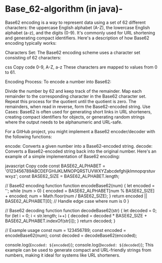 # Base_62-algorithm (in java)-
Base62 encoding is a way to represent data using a set of 62 different characters: the uppercase English alphabet (A-Z), the lowercase English alphabet (a-z), and the digits (0-9). It's commonly used for URL shortening and generating compact identifiers.
Here's a description of how Base62 encoding typically works:

Characters Set: The Base62 encoding scheme uses a character set consisting of 62 characters: 

css
Copy code
0-9, A-Z, a-z
These characters are mapped to values from 0 to 61.

Encoding Process: To encode a number into Base62:

Divide the number by 62 and keep track of the remainder.
Map each remainder to the corresponding character in the Base62 character set.
Repeat this process for the quotient until the quotient is zero.
The remainders, when read in reverse, form the Base62-encoded string.
Use Cases: Base62 is often used for generating short links in URL shorteners, creating compact identifiers for objects, or generating random strings where the output needs to be alphanumeric and URL-safe.

For a GitHub project, you might implement a Base62 encoder/decoder with the following functions:

encode: Converts a given number into a Base62-encoded string.
decode: Converts a Base62-encoded string back into the original number.
Here's an example of a simple implementation of Base62 encoding:

javascript
Copy code
const BASE62_ALPHABET = '0123456789ABCDEFGHIJKLMNOPQRSTUVWXYZabcdefghijklmnopqrstuvwxyz';
const BASE62_SIZE = BASE62_ALPHABET.length;

// Base62 encoding function
function encodeBase62(num) {
    let encoded = '';
    while (num > 0) {
        encoded = BASE62_ALPHABET[num % BASE62_SIZE] + encoded;
        num = Math.floor(num / BASE62_SIZE);
    }
    return encoded || BASE62_ALPHABET[0]; // Handle edge case where num is 0
}

// Base62 decoding function
function decodeBase62(str) {
    let decoded = 0;
    for (let i = 0; i < str.length; i++) {
        decoded = decoded * BASE62_SIZE + BASE62_ALPHABET.indexOf(str[i]);
    }
    return decoded;
}

// Example usage
const num = 123456789;
const encoded = encodeBase62(num);
const decoded = decodeBase62(encoded);

console.log(`Encoded: ${encoded}`);
console.log(`Decoded: ${decoded}`);
This example can be used to generate compact and URL-friendly strings from numbers, making it ideal for systems like URL shorteners.
